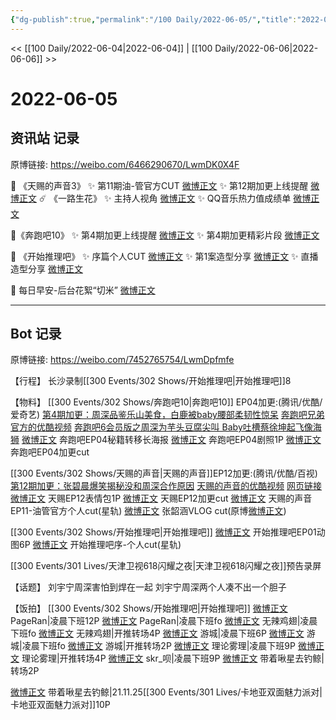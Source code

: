 ```yaml
---
{"dg-publish":true,"permalink":"/100 Daily/2022-06-05/","title":"2022-06-05","created":"2022-12-04T22:51:53.000+08:00","updated":"2023-04-11T14:46:34.090+08:00"}
---
```



<< [[100 Daily/2022-06-04\|2022-06-04]] | [[100 Daily/2022-06-06\|2022-06-06]] >>

# 2022-06-05

## 资讯站 记录

原博链接: https://weibo.com/6466290670/LwmDK0X4F

🌟 《天赐的声音3》
✨ 第11期油-管官方CUT [微博正文](https://m.weibo.cn/6466290670/4777109007111510)
✨ 第12期加更上线提醒 [微博正文](https://m.weibo.cn/6466290670/4776969730523242)
☄️ 《一路生花》
✨ 主持人视角 [微博正文](https://m.weibo.cn/6466290670/4777018640302967)
✨ QQ音乐热力值成绩单 [微博正文](https://m.weibo.cn/6466290670/4777102010482978)

🌟《奔跑吧10》
✨ 第4期加更上线提醒 [微博正文](https://m.weibo.cn/6466290670/4776970770712274)
✨ 第4期加更精彩片段 [微博正文](https://m.weibo.cn/6466290670/4776983756542865)

🌟 《开始推理吧》
✨ 序篇个人CUT [微博正文](https://m.weibo.cn/6466290670/4777105549695207)
✨ 第1案造型分享 [微博正文](https://m.weibo.cn/6466290670/4777121450557584)
✨ 直播造型分享 [微博正文](https://m.weibo.cn/6466290670/4777122859844781)

🌟 每日早安-后台花絮“切米” [微博正文](https://m.weibo.cn/6466290670/4776919276454334)

---
## Bot 记录

原博链接: https://weibo.com/7452765754/LwmDpfmfe

【行程】
长沙录制[[300 Events/302 Shows/开始推理吧\|开始推理吧]]8

【物料】
[[300 Events/302 Shows/奔跑吧10\|奔跑吧10]] EP04加更:(腾讯/优酷/爱奇艺)
[第4期加更：周深品鉴乐山美食，白鹿被baby腰部柔韧性惊呆](https://weibo.cn/sinaurl?u=http%3A%2F%2Fv.qq.com%2Fx%2Fcover%2Fmzc002007fhrdin%2Fm0043ar6hno.html)
[奔跑吧兄弟官方的优酷视频](https://weibo.cn/sinaurl?u=https%3A%2F%2Fm.youku.com%2Falipay_video%2Fid_XNTg2OTY1MjM3Ng%3D%3D%3Fspm%3Da2h0c.8166622.PhoneSokuMore_1.dselectbutton_1)
[奔跑吧6会员版之周深为芋头豆腐尖叫 Baby吐槽蔡徐坤起飞像海狮](https://weibo.cn/sinaurl?u=https%3A%2F%2Fwww.iqiyi.com%2Fv_yi4xa8nav4.html)
[微博正文](https://m.weibo.cn/5242381821/4776968925742734) 奔跑吧EP04秘籍转移长海报
[微博正文](https://m.weibo.cn/5242381821/4777029310878501) 奔跑吧EP04剧照1P
[微博正文](https://m.weibo.cn/1371117067/4776981906588543) 奔跑吧EP04加更cut

[[300 Events/302 Shows/天赐的声音\|天赐的声音]]EP12加更:(腾讯/优酷/百视)
[第12期加更：张碧晨爆笑揭秘没和周深合作原因](https://weibo.cn/sinaurl?u=http%3A%2F%2Fv.qq.com%2Fx%2Fcover%2Fmzc00200e00yyhw%2Fu0043w6eztv.html)
[天赐的声音的优酷视频](https://weibo.cn/sinaurl?u=https%3A%2F%2Fm.youku.com%2Falipay_video%2Fid_XNTIwNTM0NjkyMA%3D%3D%3Fspm%3Da2h0c.8166622.PhoneSokuMore_1.dselectbutton_1)
[网页链接](https://weibo.cn/sinaurl?u=https%3A%2F%2Fbp-share.bestv.com.cn%2Fbp-share%2FsharePage.html%3FtitleId%3D473524%26contentId%3D10121%26currentEpisode%3D12%26modelType%3D1)
[微博正文](https://m.weibo.cn/1315706994/4776999119488531) 天赐EP12表情包1P
[微博正文](https://m.weibo.cn/1371117067/4776972213815427) 天赐EP12加更cut
[微博正文](https://m.weibo.cn/6466290670/4777109007111510) 天赐的声音EP11-油管官方个人cut(星轨)
[微博正文](https://m.weibo.cn/3246571812/4777128548370999) 张韶涵VLOG cut(原博[微博正文](https://m.weibo.cn/2130434435/4777125364371043))

[[300 Events/302 Shows/开始推理吧\|开始推理吧]]
[微博正文](https://m.weibo.cn/2162247381/4776946967776042) 开始推理吧EP01动图6P
[微博正文](https://m.weibo.cn/6466290670/4777105549695207) 开始推理吧序-个人cut(星轨)

[](https://m.weibo.cn/7684315838/4777087334353955) [[300 Events/301 Lives/天津卫视618闪耀之夜\|天津卫视618闪耀之夜]]预告录屏

【话题】
刘宇宁周深害怕到焊在一起
刘宇宁周深两个人凑不出一个胆子

【饭拍】
[[300 Events/302 Shows/开始推理吧\|开始推理吧]]
[微博正文](https://m.weibo.cn/7633014126/4776813378666889) PageRan|凌晨下班12P
[微博正文](https://m.weibo.cn/7633014126/4776925052538693) PageRan|凌晨下班fo
[微博正文](https://m.weibo.cn/7495641082/4776813970588700) 无辣鸡翅|凌晨下班fo
[微博正文](https://m.weibo.cn/7495641082/4776976303260000) 无辣鸡翅|开推转场4P
[微博正文](https://m.weibo.cn/1801743981/4776814575092804) 游城|凌晨下班6P
[微博正文](https://m.weibo.cn/1801743981/4776817347265387) 游城|凌晨下班fo
[微博正文](https://m.weibo.cn/1801743981/4776990962352291) 游城|开推转场2P
[微博正文](https://m.weibo.cn/7458115630/4776820048396426) 理论雾理|凌晨下班9P
[微博正文](https://m.weibo.cn/7458115630/4777012470745441) 理论雾理|开推转场4P
[微博正文](https://m.weibo.cn/6433509682/4776912017425953) skr_呗|凌晨下班9P
[微博正文](https://m.weibo.cn/3246571812/4777021501079591) 带着啾星去钓鲸|转场2P

[微博正文](https://m.weibo.cn/3246571812/4777040735896429) 带着啾星去钓鲸|21.11.25[[300 Events/301 Lives/卡地亚双面魅力派对\|卡地亚双面魅力派对]]10P
